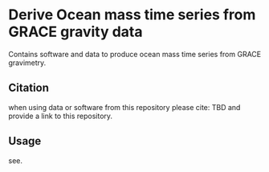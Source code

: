 # Derive Ocean mass time series from GRACE gravity data
Contains software and data to produce ocean mass time series from GRACE gravimetry.

## Citation
when using data or software from this repository please cite: TBD and provide a link to this repository.

## Usage
see.


